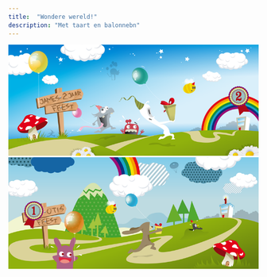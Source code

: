 ```yaml
---
title:  "Wondere wereld!"
description: "Met taart en balonnebn"
---
```


![Verjaardag James](images/work/james.png)
![Verjaardag Otis](images/work/otis.png)